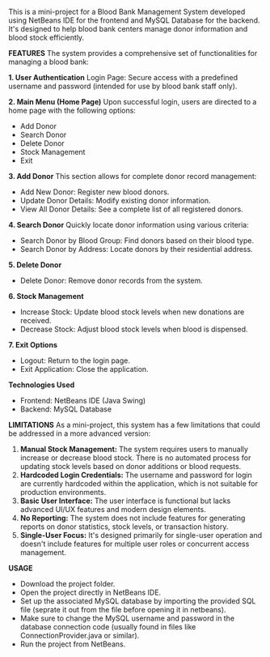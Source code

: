 This is a mini-project for a Blood Bank Management System developed using NetBeans IDE for the frontend and MySQL Database for the backend. It's designed to help blood bank centers manage donor information and blood stock efficiently. 

**FEATURES**
The system provides a comprehensive set of functionalities for managing a blood bank:

**1. User Authentication**
Login Page: Secure access with a predefined username and password (intended for use by blood bank staff only).

**2. Main Menu (Home Page)**
Upon successful login, users are directed to a home page with the following options:
* Add Donor
* Search Donor
* Delete Donor
* Stock Management
* Exit

**3. Add Donor**
This section allows for complete donor record management:
* Add New Donor: Register new blood donors.
* Update Donor Details: Modify existing donor information.
* View All Donor Details: See a complete list of all registered donors.

**4. Search Donor**
Quickly locate donor information using various criteria:
* Search Donor by Blood Group: Find donors based on their blood type.
* Search Donor by Address: Locate donors by their residential address.

**5. Delete Donor**
* Delete Donor: Remove donor records from the system.

**6. Stock Management**
* Increase Stock: Update blood stock levels when new donations are received.
* Decrease Stock: Adjust blood stock levels when blood is dispensed.

**7. Exit Options**
* Logout: Return to the login page.
* Exit Application: Close the application.

**Technologies Used**
* Frontend: NetBeans IDE (Java Swing)
* Backend: MySQL Database

**LIMITATIONS**
As a mini-project, this system has a few limitations that could be addressed in a more advanced version:
1) **Manual Stock Management:** The system requires users to manually increase or decrease blood stock. There is no automated process for updating stock levels based on donor additions or blood requests.
2) **Hardcoded Login Credentials:** The username and password for login are currently hardcoded within the application, which is not suitable for production environments.
3) **Basic User Interface:** The user interface is functional but lacks advanced UI/UX features and modern design elements.
4) **No Reporting:** The system does not include features for generating reports on donor statistics, stock levels, or transaction history.
5) **Single-User Focus:** It's designed primarily for single-user operation and doesn't include features for multiple user roles or concurrent access management.

**USAGE**
* Download the project folder.
* Open the project directly in NetBeans IDE.
* Set up the associated MySQL database by importing the provided SQL file (seprate it out from the file before opening it in netbeans).
* Make sure to change the MySQL username and password in the database connection code (usually found in files like ConnectionProvider.java or similar).
* Run the project from NetBeans.
